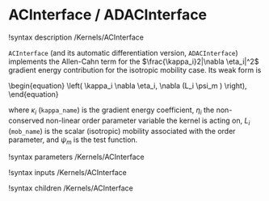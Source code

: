 # ACInterface / ADACInterface

!syntax description /Kernels/ACInterface

`ACInterface` (and its automatic differentiation version, `ADACInterface`) implements the Allen-Cahn term for the $\frac{\kappa_i}2|\nabla \eta_i|^2$
gradient energy contribution for the isotropic mobility case. Its weak form is

\begin{equation}
\left( \kappa_i \nabla \eta_i, \nabla (L_i \psi_m ) \right),
\end{equation}

where $\kappa_i$ (`kappa_name`) is the gradient energy coefficient, $\eta_i$ the
non-conserved non-linear order parameter variable the kernel is acting on, $L_i$
(`mob_name`) is the scalar (isotropic) mobility associated with the order
parameter, and $\psi_m$ is the test function.

!syntax parameters /Kernels/ACInterface

!syntax inputs /Kernels/ACInterface

!syntax children /Kernels/ACInterface
